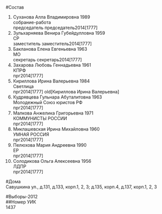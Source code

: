 #Состав  
1. Суханова Алла Владимировна 1989  
    собрание-работа  
    председатель председатель2014[1777]  
2. Зульхарняева Венира Губейдулловна 1959  
    СР  
    заместитель заместитель2014[1777]  
3. Бакланова Елена Евгеньевна 1963  
    МО  
    секретарь секретарь2014[1777]  
4. Захарова Любовь Геннадьевна 1961  
    КПРФ  
    прг2014[1777]  
5. Кириллова Ирина Валерьевна 1984  
    Светлица  
    прг2014[1777] old[Кириллова Ирина Валерьевна]  
6. Кудрявцева Гульнара Абуталитовна 1963  
    Молодежный Союз юристов РФ  
    прг2014[1777]  
7. Малкова Анжелика Григорьевна 1971  
    КОММУНИСТЫ РОССИИ  
    прг2014[1777]  
8. Миклашевская Ирина Михайловна 1960  
    УМНАЯ РОССИЯ  
    прг2014[1777]  
9. Пелюхова Мария Андреевна 1990  
    ЕР  
    прг2014[1777]  
10. Солодикова Ольга Алексеевна 1956  
    ЛДПР  
    прг2014[1777]  
  
#Дома  
Савушкина ул., д.131, д.133, корп.1, 2, 3; д.135, корп.4, д.137, корп.1, 2, 3  
  
#Выборы-2012  
##Номер УИК  
1437  
